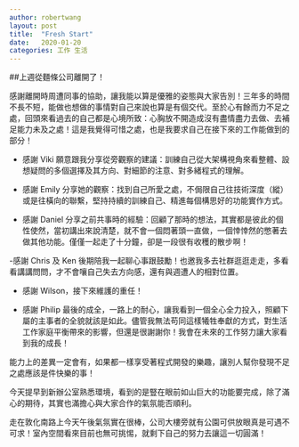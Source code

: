 ```yaml
---
author: robertwang
layout: post
title:  "Fresh Start"
date:   2020-01-20
categories: 工作 生活
---
```


##上週從麵條公司離開了！

感謝離開時周遭同事的協助，讓我能以算是優雅的姿態與大家告別！三年多的時間不長不短，能做也想做的事情對自己來說也算是有個交代。至於心有餘而力不足之處，回頭來看過去的自己都是心境所致：心胸放不開造成沒有盡情盡力去做、去補足能力未及之處！這是我覺得可惜之處，也是我要求自己在接下來的工作能做到的部分！

- 感謝 Viki 願意跟我分享從旁觀察的建議：訓練自己從大架構視角來看整體、設想疑問的多個選擇及其方向、對細節的注意、對多緒程式的理解。

- 感謝 Emily 分享她的觀察：找到自己所愛之處，不侷限自己往技術深度（縱）或是往橫向的聯繫，堅持持續的訓練自己、精進每個構思好的功能實作方式。

- 感謝 Daniel 分享之前共事時的經驗：回顧了那時的想法，其實都是彼此的個性使然，當初講出來說清楚，就不會一個悶著頭一直做，一個悻悻然的憋著去做其他功能。僅僅一起走了十分鐘，卻是一段很有收穫的散步啊！

-感謝 Chris 及 Ken 後期陪我一起聊心事跟鼓勵！也邀我多去社群逛逛走走，多看看講講問問，才不會嚷自己失去方向感，還有與週遭人的相對位置。

- 感謝 Wilson，接下來維護的重任！

- 感謝 Philip 最後的成全，一路上的耐心，讓我看到一個全心全力投入，照顧下屬的主事者的全貌就該是如此。儘管我無法苟同這樣犧牲奉獻的方式，對生活工作家庭平衡帶來的影響，但還是很謝謝你！我會在未來的工作努力讓大家看到我的成長！

能力上的差異一定會有，如果都一樣享受著程式開發的樂趣，讓別人幫你發現不足之處應該是件快樂的事！

今天提早到新辦公室熟悉環境，看到的是豎在眼前如山巨大的功能要完成，除了滿心的期待，其實也滿擔心與大家合作的氣氛能否順利。

走在敦化南路上今天午後氣氛實在很棒，公司大樓旁就有公園可供放眼真是可遇不可求！室內空間看來目前也無可挑惕，就剩下自己的努力去讓這一切圓滿！
